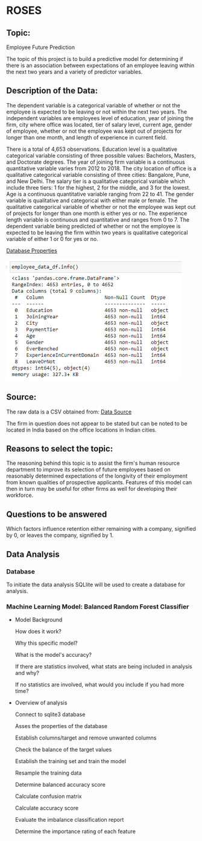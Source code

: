 # ROSES

## Topic:

Employee Future Prediction

The topic of this project is to build a predictive model for determining if there is an association between expectations of an employee leaving within the next two years and a variety of predictor variables. 

## Description of the Data:
The dependent variable is a categorical variable of whether or not the employee is expected to be leaving or not within the next two years. The independent variables are employees level of education, year of joining the firm, city where office was located, tier of salary level, current age, gender of employee, whether or not the employee was kept out of projects for longer than one month, and length of experience in current field.

There is a total of 4,653 observations. Education level is a qualitative categorical variable consisting of three possible values: Bachelors, Masters, and Doctorate degrees. The year of joining firm variable is a continuous quantitative variable varies from 2012 to 2018. The city location of office is a qualitative categorical variable consisting of three cities: Bangalore, Pune, and New Delhi. The salary tier is a qualitative categorical variable which include three tiers: 1 for the highest, 2 for the middle, and 3 for the lowest. Age is a continuous quantitative variable ranging from 22 to 41. The gender variable is qualitative and categorical with either male or female. The qualitative categorical variable of whether or not the employee was kept out of projects for longer than one month is either yes or no. The experience length variable is continuous and quantitative and ranges from 0 to 7. The dependent variable being predicted of whether or not the employee is expected to be leaving the firm within two years is qualitative categorical variable of either 1 or 0 for yes or no.

[Database Properties](df_properties.PNG)

![Database Properties](Images/df_properties.PNG)


## Source:
The raw data is a CSV obtained from: 
[Data Source](https://www.kaggle.com/datasets/tejashvi14/employee-future-prediction)

The firm in question does not appear to be stated but can be noted to be located in India based on the office locations in Indian cities.

## Reasons to select the topic:
The reasoning behind this topic is to assist the firm's human resource department to improve its selection of future employees based on reasonably determined expectations of the longivity of their employment from known qualities of prospective applicants. Features of this model can then in turn may be useful for other firms as well for developing their workforce.

## Questions to be answered 
Which factors influence retention either remaining with a company, signified by 0, or leaves the company, signified by 1.

## Data Analysis 

### Database
To initiate the data analysis SQLlite will be used to create a database for analysis.

### Machine Learning Model: Balanced Random Forest Classifier 
  * Model Background 
    
    How does it work?
    
    Why this specific model?
    
    What is the model's accuracy?
    
    If there are statistics involved, what stats are being included in analysis and why?
    
    If no statistics are involved, what would you include if you had more time?
 
 * Overview of analysis  
    
    Connect to sqlite3 database
    
    Asses the properties of the database
    
    Establish columns/target and remove unwanted columns
    
    Check the balance of the target values
    
    Establish the training set and train the model
    
    Resample the training data
    
    Determine balanced accuracy score
    
    Calculate confusion matrix
    
    Calculate accuracy score
    
    Evaluate the imbalance classification report
    
    Determine the importance rating of each feature

